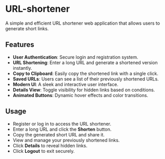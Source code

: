 # URL-shortener
A simple and efficient URL shortener web application that allows users to generate short links.
## Features 

-  **User Authentication**: Secure login and registration system.
-  **URL Shortening**: Enter a long URL and generate a shortened version instantly.
-  **Copy to Clipboard**: Easily copy the shortened link with a single click.
-  **Saved URLs**: Users can see a list of their previously shortened URLs.
-  **Modern UI**: A sleek and interactive user interface.
-  **Details View**: Toggle visibility for hidden links based on conditions.
-  **Animated Buttons**: Dynamic hover effects and color transitions.
## Usage 
- Register or log in to access the URL shortener.
- Enter a long URL and click the **Shorten** button.
- Copy the generated short URL and share it.
- View and manage your previously shortened links.
- Click **Details** to reveal hidden links.
- Click **Logout** to exit securely.
